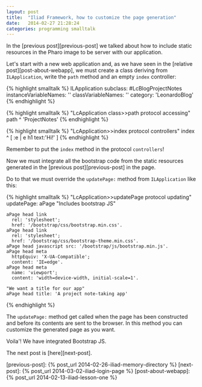 ```yaml
---
layout: post
title:  "Iliad Framework, how to customize the page generation"
date:   2014-02-27 21:28:24
categories: programming smalltalk
---
```


In the [previous post][previous-post] we talked about how to include
static resources in the Pharo image to be server with our application.

Let's start with a new web application and, as we have seen in the
[relative post][post-about-webapp], we must create a class deriving
from `ILApplication`, write the `path` method and an empty `index`
controller:

{% highlight smalltalk %}
ILApplication subclass: #LcBlogProjectNotes
    instanceVariableNames: ''
    classVariableNames: ''
    category: 'LeonardoBlog'
{% endhighlight %}

{% highlight smalltalk %}
"LcApplication class>>path protocol accessing"
path
    ^ 'ProjectNotes'
{% endhighlight %}

{% highlight smalltalk %}
"LcApplication>>index protocol controllers"
index
    ^ [ :e | e h1 text:'Hi!' ]
{% endhighlight %}

Remember to put the `index` method in the protocol `controllers`!

Now we must integrate all the bootstrap code from the static resources
generated in the [previous post][previous-post] in the page.

Do to that we must override the `updatePage:` method from
`ILApplication` like this:

{% highlight smalltalk %}
"LcApplication>>updatePage protocol updating"
updatePage: aPage
    "Includes bootstrap JS"
    
    aPage head link
      rel: 'stylesheet';
      href: '/bootstrap/css/bootstrap.min.css'.
    aPage head link
      rel: 'stylesheet';
      href: '/bootstrap/css/bootstrap-theme.min.css'.
    aPage head javascript src: '/bootstrap/js/bootstrap.min.js'.
    aPage head meta
      httpEquiv: 'X-UA-Compatible';
      content: 'IE=edge'.
    aPage head meta
      name: 'viewport';
	  content: 'width=device-width, initial-scale=1'.
    
    "We want a title for our app"
    aPage head title: 'A project note-taking app'
{% endhighlight %}

The `updatePage:` method get called when the page has been constructed
and before its contents are sent to the browser. In this method you
can customize the generated page as you want.

Voila'! We have integrated Bootstrap JS. 

The next post is [here][next-post].

[previous-post]: {% post_url 2014-02-26-iliad-memory-directory %}
[next-post]: {% post_url 2014-03-02-iliad-login-page %}
[post-about-webapp]: {% post_url 2014-02-13-iliad-lesson-one %}
